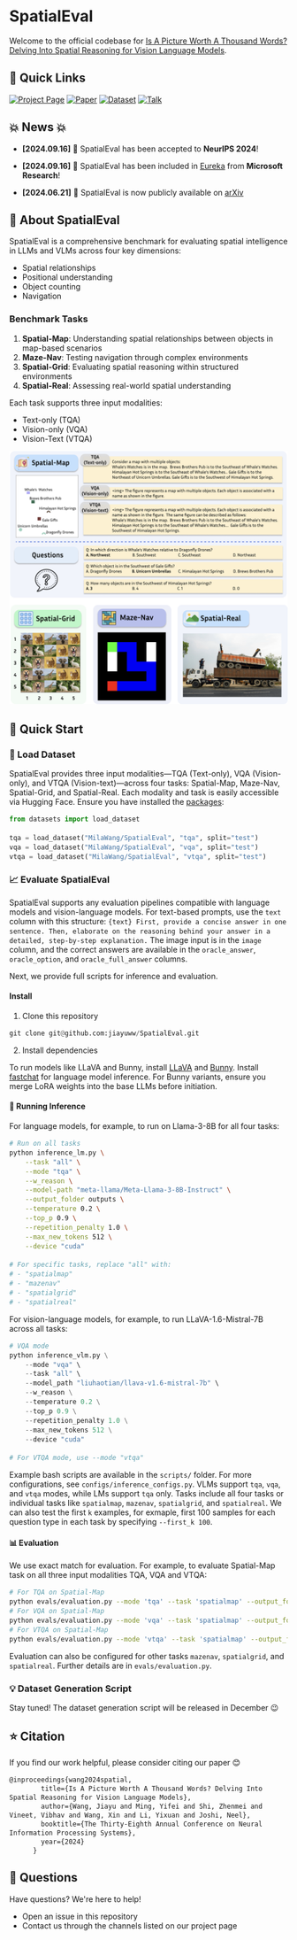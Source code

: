 # SpatialEval

Welcome to the official codebase for [Is A Picture Worth A Thousand Words? Delving Into Spatial Reasoning for Vision Language Models](https://arxiv.org/abs/2406.14852). 

## 📌 Quick Links
[![Project Page](https://img.shields.io/badge/🌐_Project_Page-blue?style=for-the-badge)](https://spatialeval.github.io/)
[![Paper](https://img.shields.io/badge/📖_Paper-red?style=for-the-badge)](https://arxiv.org/pdf/2406.14852)
[![Dataset](https://img.shields.io/badge/🤗_Dataset-green?style=for-the-badge)](https://huggingface.co/datasets/MilaWang/SpatialEval)
[![Talk](https://img.shields.io/badge/🎤_5_min_Talk-purple?style=for-the-badge)](https://neurips.cc/virtual/2024/poster/94371)


## 💥 News 💥

* **[2024.09.16]** 🎉 SpatialEval has been accepted to **NeurIPS 2024**!
* **[2024.09.16]** 🌟 SpatialEval has been included in [Eureka](https://www.microsoft.com/en-us/research/publication/eureka-evaluating-and-understanding-large-foundation-models/) from **Microsoft Research**!

* **[2024.06.21]** 📢 SpatialEval is now publicly available on [arXiv](https://arxiv.org/abs/2406.14852)

## 🤔 About SpatialEval

SpatialEval is a comprehensive benchmark for evaluating spatial intelligence in LLMs and VLMs across four key dimensions:
- Spatial relationships
- Positional understanding
- Object counting
- Navigation

### Benchmark Tasks
1. **Spatial-Map**: Understanding spatial relationships between objects in map-based scenarios
2. **Maze-Nav**: Testing navigation through complex environments
3. **Spatial-Grid**: Evaluating spatial reasoning within structured environments
4. **Spatial-Real**: Assessing real-world spatial understanding

Each task supports three input modalities:
- Text-only (TQA)
- Vision-only (VQA)
- Vision-Text (VTQA)

![SpatialEval Overview](assets/spatialeval_task.png)


## 🚀 Quick Start


### 📍 Load Dataset

SpatialEval provides three input modalities—TQA (Text-only), VQA (Vision-only), and VTQA (Vision-text)—across four tasks: Spatial-Map, Maze-Nav, Spatial-Grid, and Spatial-Real. Each modality and task is easily accessible via Hugging Face. Ensure you have installed the [packages](https://huggingface.co/docs/datasets/en/quickstart):

```python
from datasets import load_dataset

tqa = load_dataset("MilaWang/SpatialEval", "tqa", split="test")
vqa = load_dataset("MilaWang/SpatialEval", "vqa", split="test")
vtqa = load_dataset("MilaWang/SpatialEval", "vtqa", split="test")
```


### 📈 Evaluate SpatialEval

SpatialEval supports any evaluation pipelines compatible with language models and vision-language models. For text-based prompts, use the `text` column with this structure:
`{text} First, provide a concise answer in one sentence. Then, elaborate on the reasoning behind your answer in a detailed, step-by-step explanation.` The image input is in the `image` column, and the correct answers are available in the `oracle_answer`, `oracle_option`, and `oracle_full_answer` columns.

Next, we provide full scripts for inference and evaluation.

#### Install

1. Clone this repository

```python
git clone git@github.com:jiayuww/SpatialEval.git
```

2. Install dependencies

To run models like LLaVA and Bunny, install [LLaVA](https://github.com/haotian-liu/LLaVA) and [Bunny](https://github.com/BAAI-DCAI/Bunny). Install [fastchat](https://github.com/lm-sys/FastChat) for language model inference.
For Bunny variants, ensure you merge LoRA weights into the base LLMs before initiation.

#### 💬 Running Inference

For language models, for example, to run on Llama-3-8B for all four tasks:

```bash
# Run on all tasks
python inference_lm.py \
    --task "all" \
    --mode "tqa" \
    --w_reason \
    --model-path "meta-llama/Meta-Llama-3-8B-Instruct" \
    --output_folder outputs \
    --temperature 0.2 \
    --top_p 0.9 \
    --repetition_penalty 1.0 \
    --max_new_tokens 512 \
    --device "cuda"

# For specific tasks, replace "all" with:
# - "spatialmap"
# - "mazenav"
# - "spatialgrid"
# - "spatialreal"
```

For vision-language models, for example, to run LLaVA-1.6-Mistral-7B across all tasks:

```python
# VQA mode
python inference_vlm.py \
    --mode "vqa" \
    --task "all" \
    --model_path "liuhaotian/llava-v1.6-mistral-7b" \
    --w_reason \
    --temperature 0.2 \
    --top_p 0.9 \
    --repetition_penalty 1.0 \
    --max_new_tokens 512 \
    --device "cuda"

# For VTQA mode, use --mode "vtqa"
```

Example bash scripts are available in the `scripts/` folder. For more configurations, see `configs/inference_configs.py`. VLMs support `tqa`, `vqa`, and `vtqa` modes, while LMs support `tqa` only. Tasks include all four tasks or individual tasks like `spatialmap`, `mazenav`, `spatialgrid`, and `spatialreal`.
We can also test the first `k` examples, for exmaple, first 100 samples for each question type in each task by specifying `--first_k 100`.

#### 📊 Evaluation

We use exact match for evaluation. For example, to evaluate Spatial-Map task on all three input modalities TQA, VQA and VTQA:

```bash
# For TQA on Spatial-Map
python evals/evaluation.py --mode 'tqa' --task 'spatialmap' --output_folder 'outputs/' --dataset_id 'MilaWang/SpatialEval' --eval_summary_dir 'eval_summary'
# For VQA on Spatial-Map
python evals/evaluation.py --mode 'vqa' --task 'spatialmap' --output_folder 'outputs/' --dataset_id 'MilaWang/SpatialEval' --eval_summary_dir 'eval_summary'
# For VTQA on Spatial-Map
python evals/evaluation.py --mode 'vtqa' --task 'spatialmap' --output_folder 'outputs/' --dataset_id 'MilaWang/SpatialEval' --eval_summary_dir 'eval_summary'
```

Evaluation can also be configured for other tasks `mazenav`, `spatialgrid`, and `spatialreal`. Further details are in `evals/evaluation.py`.

### 💡 Dataset Generation Script

Stay tuned! The dataset generation script will be released in December 😉

## ⭐ Citation

If you find our work helpful, please consider citing our paper 😊

```
@inproceedings{wang2024spatial,
        title={Is A Picture Worth A Thousand Words? Delving Into Spatial Reasoning for Vision Language Models},
        author={Wang, Jiayu and Ming, Yifei and Shi, Zhenmei and Vineet, Vibhav and Wang, Xin and Li, Yixuan and Joshi, Neel},
        booktitle={The Thirty-Eighth Annual Conference on Neural Information Processing Systems},
        year={2024}
      }
```

## 💬 Questions
Have questions? We're here to help!
- Open an issue in this repository
- Contact us through the channels listed on our project page